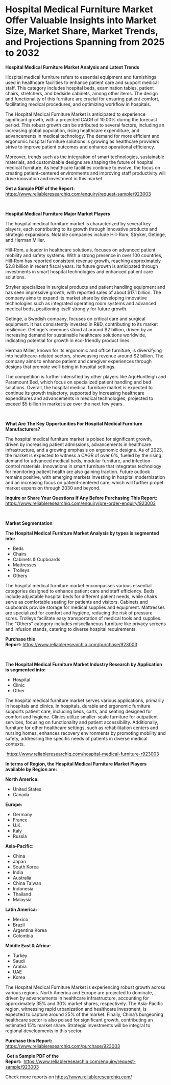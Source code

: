<p><h1>Hospital Medical Furniture Market Offer Valuable Insights into Market Size, Market Share, Market Trends, and Projections Spanning from 2025 to 2032</h1></p><p><strong>Hospital Medical Furniture Market Analysis and Latest Trends</strong></p>
<p><p>Hospital medical furniture refers to essential equipment and furnishings used in healthcare facilities to enhance patient care and support medical staff. This category includes hospital beds, examination tables, patient chairs, stretchers, and bedside cabinets, among other items. The design and functionality of this furniture are crucial for ensuring patient comfort, facilitating medical procedures, and optimizing workflow in hospitals.</p><p>The Hospital Medical Furniture Market is anticipated to experience significant growth, with a projected CAGR of 10.00% during the forecast period. This robust growth can be attributed to several factors, including an increasing global population, rising healthcare expenditure, and advancements in medical technology. The demand for more efficient and ergonomic hospital furniture solutions is growing as healthcare providers strive to improve patient outcomes and enhance operational efficiency.</p><p>Moreover, trends such as the integration of smart technologies, sustainable materials, and customizable designs are shaping the future of hospital medical furniture. As healthcare facilities continue to evolve, the focus on creating patient-centered environments and improving staff productivity will drive innovation and investment in this market.</p></p>
<p><strong>Get a Sample PDF of the Report:&nbsp;</strong> <a href="https://www.reliableresearchiq.com/enquiry/request-sample/923003?utm_campaign=1087&utm_medium=2&utm_source=Github&utm_content=ia&utm_term=03032025&utm_id=hospital-medical-furniture">https://www.reliableresearchiq.com/enquiry/request-sample/923003</a></p>
<p>&nbsp;</p>
<p><strong>Hospital Medical Furniture Major Market Players</strong></p>
<p><p>The hospital medical furniture market is characterized by several key players, each contributing to its growth through innovative products and strategic expansions. Notable companies include Hill-Rom, Stryker, Getinge, and Herman Miller. </p><p>Hill-Rom, a leader in healthcare solutions, focuses on advanced patient mobility and safety systems. With a strong presence in over 100 countries, Hill-Rom has reported consistent revenue growth, reaching approximately $2.8 billion in recent fiscal years. Its future growth is anticipated through investments in smart hospital technologies and enhanced patient care solutions.</p><p>Stryker specializes in surgical products and patient handling equipment and has seen impressive growth, with reported sales of about $17.1 billion. The company aims to expand its market share by developing innovative technologies such as integrated operating room systems and advanced medical beds, positioning itself strongly for future growth.</p><p>Getinge, a Swedish company, focuses on critical care and surgical equipment. It has consistently invested in R&D, contributing to its market resilience. Getinge's revenues stood at around $2 billion, driven by an increasing demand for sustainable healthcare solutions worldwide, indicating potential for growth in eco-friendly product lines.</p><p>Herman Miller, known for its ergonomic and office furniture, is diversifying into healthcare-related sectors, showcasing revenue around $2 billion. The company aims to enhance patient and caregiver experiences through designs that promote well-being in hospital settings.</p><p>The competition is further intensified by other players like ArjoHuntleigh and Paramount Bed, which focus on specialized patient handling and bed solutions. Overall, the hospital medical furniture market is expected to continue its growth trajectory, supported by increasing healthcare expenditures and advancements in medical technologies, projected to exceed $5 billion in market size over the next few years.</p></p>
<p>&nbsp;</p>
<p><strong>What Are The Key Opportunities For Hospital Medical Furniture Manufacturers?</strong></p>
<p><p>The hospital medical furniture market is poised for significant growth, driven by increasing patient admissions, advancements in healthcare infrastructure, and a growing emphasis on ergonomic designs. As of 2023, the market is expected to witness a CAGR of over 6%, fueled by the rising demand for advanced medical beds, modular furniture, and infection-control materials. Innovations in smart furniture that integrates technology for monitoring patient health are also gaining traction. Future outlook remains positive, with emerging markets investing in hospital modernization and an increasing focus on patient-centered care, which will further propel market expansion through 2030 and beyond.</p></p>
<p><strong>Inquire or Share Your Questions If Any Before Purchasing This Report:</strong> <a href="https://www.reliableresearchiq.com/enquiry/pre-order-enquiry/923003?utm_campaign=1087&utm_medium=2&utm_source=Github&utm_content=ia&utm_term=03032025&utm_id=hospital-medical-furniture">https://www.reliableresearchiq.com/enquiry/pre-order-enquiry/923003</a></p>
<p>&nbsp;</p>
<p><strong>Market Segmentation</strong></p>
<p><strong>The Hospital Medical Furniture Market Analysis by types is segmented into:</strong></p>
<p><ul><li>Beds</li><li>Chairs</li><li>Cabinets & Cupboards</li><li>Mattresses</li><li>Trolleys</li><li>Others</li></ul></p>
<p><p>The hospital medical furniture market encompasses various essential categories designed to enhance patient care and staff efficiency. Beds include adjustable hospital beds for different patient needs, while chairs serve as comfortable seating for patients and visitors. Cabinets and cupboards provide storage for medical supplies and equipment. Mattresses are specialized for comfort and hygiene, reducing the risk of pressure sores. Trolleys facilitate easy transportation of medical tools and supplies. The "Others" category includes miscellaneous furniture like privacy screens and infusion stands, catering to diverse hospital requirements.</p></p>
<p><strong>Purchase this Report:&nbsp;</strong><a href="https://www.reliableresearchiq.com/purchase/923003?utm_campaign=1087&utm_medium=2&utm_source=Github&utm_content=ia&utm_term=03032025&utm_id=hospital-medical-furniture">https://www.reliableresearchiq.com/purchase/923003</a></p>
<p>&nbsp;</p>
<p><strong>The Hospital Medical Furniture Market Industry Research by Application is segmented into:</strong></p>
<p><ul><li>Hospital</li><li>Clinic</li><li>Other</li></ul></p>
<p><p>The hospital medical furniture market serves various applications, primarily in hospitals and clinics. In hospitals, durable and ergonomic furniture supports patient care, including beds, carts, and seating designed for comfort and hygiene. Clinics utilize smaller-scale furniture for outpatient services, focusing on functionality and patient accessibility. Additionally, furniture for other healthcare settings, such as rehabilitation centers and nursing homes, enhances recovery environments by promoting mobility and safety, addressing the specific needs of patients in diverse medical contexts.</p></p>
<p><a href="https://www.reliableresearchiq.com/hospital-medical-furniture-r923003?utm_campaign=1087&utm_medium=2&utm_source=Github&utm_content=ia&utm_term=03032025&utm_id=hospital-medical-furniture">&nbsp;https://www.reliableresearchiq.com/hospital-medical-furniture-r923003</a></p>
<p><strong>In terms of Region, the Hospital Medical Furniture Market Players available by Region are:</strong></p>
<p>
    <p> <strong> North America: </strong>
        <ul>
            <li>United States</li>
            <li>Canada</li>
        </ul>
        </p> 
    <p> <strong> Europe: </strong>
        <ul>
            <li>Germany</li>
            <li>France</li>
            <li>U.K.</li>
            <li>Italy</li>
            <li>Russia</li>
        </ul>
        </p> 
    <p> <strong> Asia-Pacific: </strong>
        <ul>
            <li>China</li>
            <li>Japan</li>
            <li>South Korea</li>
            <li>India</li>
            <li>Australia</li>
            <li>China Taiwan</li>
            <li>Indonesia</li>
            <li>Thailand</li>
            <li>Malaysia</li>
        </ul>
        </p> 
    <p> <strong> Latin America: </strong>
        <ul>
            <li>Mexico</li>
            <li>Brazil</li>
            <li>Argentina Korea</li>
            <li>Colombia</li>
        </ul>
        </p> 
    <p> <strong> Middle East & Africa: </strong>
        <ul>
            <li>Turkey</li>
            <li>Saudi</li>
            <li>Arabia</li>
            <li>UAE</li>
            <li>Korea</li>
        </ul>
    </p>
    </p>
<p><p>The Hospital Medical Furniture Market is experiencing robust growth across various regions. North America and Europe are projected to dominate, driven by advancements in healthcare infrastructure, accounting for approximately 35% and 30% market shares, respectively. The Asia-Pacific region, witnessing rapid urbanization and healthcare investment, is expected to capture around 25% of the market. Finally, China’s burgeoning healthcare sector is also poised for significant growth, contributing an estimated 15% market share. Strategic investments will be integral to regional developments in this sector.</p></p>
<p><strong>Purchase this Report: </strong><a href="https://www.reliableresearchiq.com/purchase/923003?utm_campaign=1087&utm_medium=2&utm_source=Github&utm_content=ia&utm_term=03032025&utm_id=hospital-medical-furniture">https://www.reliableresearchiq.com/purchase/923003</a></p>
<p>&nbsp;<strong>Get a Sample PDF of the Report:&nbsp;&nbsp;</strong><a href="https://www.reliableresearchiq.com/enquiry/request-sample/923003?utm_campaign=1087&utm_medium=2&utm_source=Github&utm_content=ia&utm_term=03032025&utm_id=hospital-medical-furniture">https://www.reliableresearchiq.com/enquiry/request-sample/923003</a></p>
<p><strong></strong></p>
<p>Check more reports on <a href="https://www.reliableresearchiq.com/?utm_campaign=1087&utm_medium=2&utm_source=Github&utm_content=ia&utm_term=03032025&utm_id=hospital-medical-furniture">https://www.reliableresearchiq.com/</a></p>